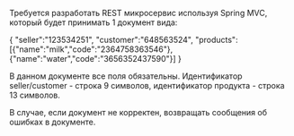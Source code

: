 Требуется разработать REST микросервис используя Spring MVC, который будет принимать 1 документ вида:

{
"seller":"123534251",
"customer":"648563524",
"products":[{"name":"milk","code":"2364758363546"},{"name":"water","code":"3656352437590"}]
}

В данном документе все поля обязательны. 
Идентификатор seller/customer - строка 9 символов,
идентификатор продукта - строка 13 символов.

В случае, если документ не корректен, возвращать сообщения об ошибках в документе.
